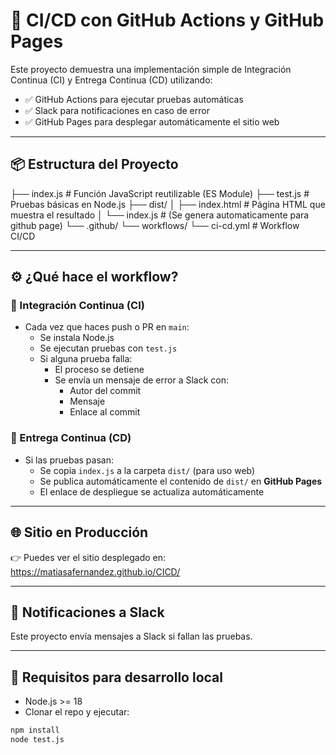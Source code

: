 # 🚀 CI/CD con GitHub Actions y GitHub Pages

Este proyecto demuestra una implementación simple de Integración Continua (CI) y Entrega Continua (CD) utilizando:

- ✅ GitHub Actions para ejecutar pruebas automáticas
- ✅ Slack para notificaciones en caso de error
- ✅ GitHub Pages para desplegar automáticamente el sitio web

---

## 📦 Estructura del Proyecto

├── index.js # Función JavaScript reutilizable (ES Module)
├── test.js # Pruebas básicas en Node.js
├── dist/
│ ├── index.html # Página HTML que muestra el resultado
│ └── index.js # (Se genera automaticamente para github page)
└── .github/
    └── workflows/
        └── ci-cd.yml # Workflow CI/CD

---

## ⚙️ ¿Qué hace el workflow?

### 🔁 Integración Continua (CI)

- Cada vez que haces push o PR en `main`:
  - Se instala Node.js
  - Se ejecutan pruebas con `test.js`
  - Si alguna prueba falla:
    - El proceso se detiene
    - Se envía un mensaje de error a Slack con:
      - Autor del commit
      - Mensaje
      - Enlace al commit

### 🚀 Entrega Continua (CD)

- Si las pruebas pasan:
  - Se copia `index.js` a la carpeta `dist/` (para uso web)
  - Se publica automáticamente el contenido de `dist/` en **GitHub Pages**
  - El enlace de despliegue se actualiza automáticamente

---

## 🌐 Sitio en Producción

👉 Puedes ver el sitio desplegado en:  
https://matiasafernandez.github.io/CICD/

---

## 📡 Notificaciones a Slack

Este proyecto envía mensajes a Slack si fallan las pruebas.

---

## 📜 Requisitos para desarrollo local

- Node.js >= 18
- Clonar el repo y ejecutar:

```bash
npm install
node test.js